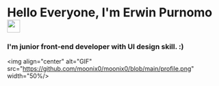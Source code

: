 <h1> Hello Everyone, I'm Erwin Purnomo<img src = "https://raw.githubusercontent.com/MartinHeinz/MartinHeinz/master/wave.gif" width = 30px> </h1>
<p align='center'>
</p>

### I'm junior front-end developer with UI design skill. :)

<!-- ![carbon](https://github.com/moonix0/moonix0/blob/main/profile.png) -->

<img align="center" alt="GIF" src="https://github.com/moonix0/moonix0/blob/main/profile.png" width="50%/>
  
